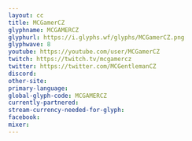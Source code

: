 ```yaml
---
layout: cc
title: MCGamerCZ
glyphname: MCGAMERCZ
glyphurl: https://i.glyphs.wf/glyphs/MCGamerCZ.png
glyphwave: 8
youtube: https://youtube.com/user/MCGamerCZ
twitch: https://twitch.tv/mcgamercz
twitter: https://twitter.com/MCGentlemanCZ
discord: 
other-site: 
primary-language: 
global-glyph-code: MCGAMERCZ
currently-partnered: 
stream-currency-needed-for-glyph: 
facebook: 
mixer: 
---
```


